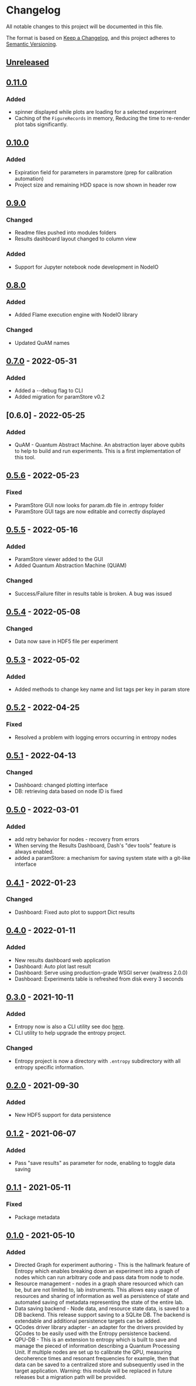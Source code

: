 # Changelog
All notable changes to this project will be documented in this file.

The format is based on [Keep a Changelog](https://keepachangelog.com/en/1.0.0/),
and this project adheres to [Semantic Versioning](https://semver.org/spec/v2.0.0.html).
## [Unreleased]

## [0.11.0]
### Added
* spinner displayed while plots are loading for a selected experiment
* Caching of the `FigureRecords` in memory, Reducing the time to re-render plot tabs significantly.

## [0.10.0]
### Added
* Expiration field for parameters in paramstore (prep for calibration automation)
* Project size and remaining HDD space is now shown in header row


## [0.9.0]
### Changed
* Readme files pushed into modules folders
* Results dashboard layout changed to column view
### Added
* Support for Jupyter notebook node development in NodeIO

## [0.8.0]

### Added
* Added Flame execution engine with NodeIO library

### Changed
* Updated QuAM names

## [0.7.0] - 2022-05-31

### Added
* Added a --debug flag to CLI
* Added migration for paramStore v0.2

## [0.6.0] - 2022-05-25

### Added
* QuAM - Quantum Abstract Machine. An abstraction layer above qubits to help to build and run experiments. This is
a first implementation of this tool. 

## [0.5.6] - 2022-05-23

### Fixed
* ParamStore GUI now looks for param.db file in .entropy folder
* ParamStore GUI tags are now editable and correctly displayed

## [0.5.5] - 2022-05-16

### Added 
* ParamStore viewer added to the GUI
* Added Quantum Abstraction Machine (QUAM)
### Changed

* Success/Failure filter in results table is broken. A bug was issued


## [0.5.4] - 2022-05-08
### Changed
* Data now save in HDF5 file per experiment


## [0.5.3] - 2022-05-02
### Added
* Added methods to change key name and list tags per key in param store

## [0.5.2] - 2022-04-25
### Fixed
* Resolved a problem with logging errors occurring in entropy nodes

## [0.5.1] - 2022-04-13
### Changed
* Dashboard: changed plotting interface 
* DB: retrieving data based on node ID is fixed

## [0.5.0] - 2022-03-01
### Added
* add retry behavior for nodes - recovery from errors
* When serving the Results Dashboard, Dash's "dev tools" feature is always enabled. 
* added a paramStore: a mechanism for saving system state with a git-like interface

## [0.4.1] - 2022-01-23
### Changed
* Dashboard: Fixed auto plot to support Dict results

## [0.4.0] - 2022-01-11
### Added
* New results dashboard web application
* Dashboard: Auto plot last result
* Dashboard: Serve using production-grade WSGI server (waitress 2.0.0)
* Dashboard: Experiments table is refreshed from disk every 3 seconds

## [0.3.0] - 2021-10-11
### Added
* Entropy now is also a CLI utility see doc [here](entropylab/cli/cli.md).
* CLI utility to help upgrade the entropy project. 
### Changed
* Entropy project is now a directory with `.entropy` subdirectory with all entropy specific information.

## [0.2.0] - 2021-09-30
### Added
* New HDF5 support for data persistence

## [0.1.2] - 2021-06-07
### Added
* Pass "save results" as parameter for node, enabling to toggle data saving 

## [0.1.1] - 2021-05-11
### Fixed
* Package metadata

## [0.1.0] - 2021-05-10
### Added
* Directed Graph for experiment authoring - This is the hallmark feature of Entropy which enables breaking 
down an experiment into a graph of nodes which can run arbitrary code and pass data from node to node.
* Resource management - nodes in a graph share resourced which can be, but are not limited to, lab instruments.
This allows easy usage of resources and sharing of information as well as persistence of state and automated saving
of metadata representing the state of the entire lab.
* Data saving backend - Node data, and resource state data, is saved to a DB backend. 
This release support saving to a SQLite DB. The backend is extendable and additional persistence targets can be added.
* QCodes driver library adapter - an adapter for the drivers provided by QCodes to be easily used with the
Entropy persistence backend.
* QPU-DB - This is an extension to entropy which is built to save and manage the pieced of information describing 
a Quantum Processing Unit. If multiple nodes are set up to calibrate the QPU, measuring decoherence times and resonant frequencies for example, then that data can be saved to a centralized store and subsequently used in the target application. Warning: this module will be replaced in future releases but a migration path will be provided. 

[Unreleased]: https://github.com/entropy-lab/entropy/compare/v0.11.0...HEAD
[0.11.0]: https://github.com/entropy-lab/entropy/compare/v0.10.0...v0.11.0
[0.10.0]: https://github.com/entropy-lab/entropy/compare/v0.9.0...v0.10.0
[0.9.0]: https://github.com/entropy-lab/entropy/compare/v0.8.0...v0.9.0
[0.8.0]: https://github.com/entropy-lab/entropy/compare/v0.7.0...v0.8.0
[0.7.0]: https://github.com/entropy-lab/entropy/compare/v0.6.0...v0.7.0
[0.5.7]: https://github.com/entropy-lab/entropy/compare/v0.5.6...v0.6.0
[0.5.6]: https://github.com/entropy-lab/entropy/compare/v0.5.5...v0.5.6
[0.5.5]: https://github.com/entropy-lab/entropy/compare/v0.5.4...v0.5.5
[0.5.4]: https://github.com/entropy-lab/entropy/compare/v0.5.3...v0.5.4
[0.5.3]: https://github.com/entropy-lab/entropy/compare/v0.5.2...v0.5.3
[0.5.2]: https://github.com/entropy-lab/entropy/compare/v0.5.1...v0.5.2
[0.5.1]: https://github.com/entropy-lab/entropy/compare/v0.5.0...v0.5.1
[0.5.0]: https://github.com/entropy-lab/entropy/compare/v0.4.1...v0.5.0
[0.4.1]: https://github.com/entropy-lab/entropy/compare/v0.4.0...v0.4.1
[0.4.0]: https://github.com/entropy-lab/entropy/compare/v0.3.0...v0.4.0
[0.3.0]: https://github.com/entropy-lab/entropy/compare/v0.2.0...v0.3.0
[0.2.0]: https://github.com/entropy-lab/entropy/compare/v0.1.2...v0.2.0
[0.1.2]: https://github.com/entropy-lab/entropy/compare/v0.1.1...v0.1.2
[0.1.1]: https://github.com/entropy-lab/entropy/compare/v0.1.0...v0.1.1
[0.1.0]: https://github.com/entropy-lab/entropy/releases/tag/v0.1.0
